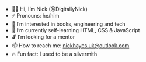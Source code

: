 - 🐻‍❄️ Hi, I’m Nick (@DigitallyNick)
- ⚡️ Pronouns: he/him
- 👀 I’m interested in books, engineering and tech
- 🌱 I’m currently self-learning HTML, CSS & JavaScript
- 🔓 I’m looking for a mentor
- 📫 How to reach me: nickhayes.uk@outlook.com
- 🔥 Fun fact: I used to be a silvermith

<!---
digitallynick/digitallynick is a ✨ special ✨ repository because its `README.md` (this file) appears on your GitHub profile.
You can click the Preview link to take a look at your changes.
--->
